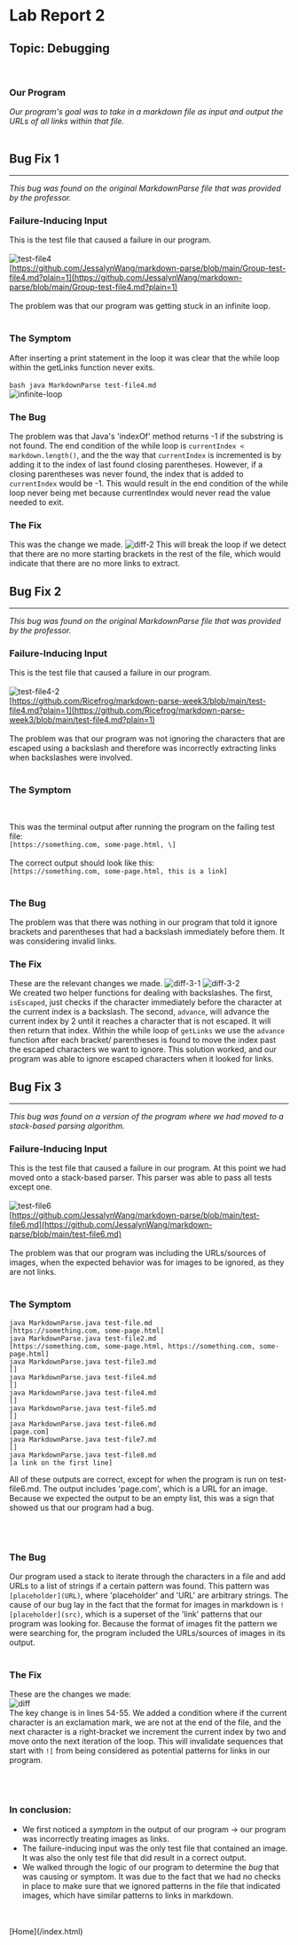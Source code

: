 # Lab Report 2

## Topic: Debugging

<br>

### Our Program
*Our program's goal was to take in a markdown file as input and output the URLs of all links within that file.*
<br>
<br>

## **Bug Fix 1**
___
*This bug was found on the original MarkdownParse file that was provided by the professor.*

### Failure-Inducing Input
This is the test file that caused a failure in our program.
<br>
<br>
![test-file4](./screenshots/week4/test-file-4.png)
<br>
[https://github.com/JessalynWang/markdown-parse/blob/main/Group-test-file4.md?plain=1](https://github.com/JessalynWang/markdown-parse/blob/main/Group-test-file4.md?plain=1)
<br>
<br>
The problem was that our program was getting stuck in an infinite loop.
<br>
<br>

### The Symptom
After inserting a print statement in the loop it was clear that the while loop within the getLinks function never exits.
<br>
<br>
`bash java MarkdownParse test-file4.md`
<br>
![infinite-loop](./screenshots/week4/infinite-loop.png)
<br>

### The Bug
The problem was that Java's 'indexOf' method returns -1 if the substring is not found. The end condition of the while loop is `currentIndex < markdown.length()`, and the 
the way that `currentIndex` is incremented is by adding it to the index of last found 
closing parentheses. However, if a closing parentheses was never found, the index that
is added to `currentIndex` would be -1. This would result in the end condition of
the while loop never being met because currentIndex would never read the value needed
to exit.

### The Fix

This was the change we made.
![diff-2](./screenshots/week4/diff-2.png)
This will break the loop if we detect that there are no more starting brackets in the 
rest of the file, which would indicate that there are no more links to extract.

## **Bug Fix 2**
___
*This bug was found on the original MarkdownParse file that was provided by the professor.*

### Failure-Inducing Input
This is the test file that caused a failure in our program.
<br>
<br>
![test-file4-2](./screenshots/week4/test-file4-2.png)
<br>
[https://github.com/Ricefrog/markdown-parse-week3/blob/main/test-file4.md?plain=1](https://github.com/Ricefrog/markdown-parse-week3/blob/main/test-file4.md?plain=1)
<br>
<br>
The problem was that our program was not ignoring the characters that are escaped 
using a backslash and therefore was incorrectly extracting links when backslashes were involved.
<br>
<br>

### The Symptom
<br>

This was the terminal output after running the program on the failing test file:
<br>
`[https://something.com, some-page.html, \]`
<br>
<br>
The correct output should look like this:
<br>
`[https://something.com, some-page.html, this is a link]`
<br>
<br>

### The Bug
The problem was that there was nothing in our program that told it ignore brackets and
parentheses that had a backslash immediately before them. It was considering invalid links.

### The Fix

These are the relevant changes we made.
![diff-3-1](./screenshots/week4/diff-3-1.png)
![diff-3-2](./screenshots/week4/diff-3-2.png)
<br>
We created two helper functions for dealing with backslashes. The first, `isEscaped`, 
just checks if the character immediately before the character at the current index is
a backslash. The second, `advance`, will advance the current index by 2 until it
reaches a character that is not escaped. It will then return that index. Within 
the while loop of `getLinks` we use the `advance` function after each bracket/
parentheses is found to move the index past the escaped characters we want to ignore. 
This solution worked, and our program was able to ignore escaped characters when it 
looked for links.


## **Bug Fix 3**
___
*This bug was found on a version of the program where we had moved to a stack-based parsing algorithm.*
<br>

### Failure-Inducing Input
This is the test file that caused a failure in our program. At this point we had moved onto a stack-based parser. This parser was able to pass all tests except one.
<br>
<br>
![test-file6](./screenshots/week4/test-file6.png)
<br>
[https://github.com/JessalynWang/markdown-parse/blob/main/test-file6.md](https://github.com/JessalynWang/markdown-parse/blob/main/test-file6.md)
<br>
<br>
The problem was that our program was including the URLs/sources of images, when the expected behavior was for images to be ignored, as they are not links. 
<br>
<br>

### The Symptom
```
java MarkdownParse.java test-file.md
[https://something.com, some-page.html]
java MarkdownParse.java test-file2.md
[https://something.com, some-page.html, https://something.com, some-page.html]
java MarkdownParse.java test-file3.md
[]
java MarkdownParse.java test-file4.md
[]
java MarkdownParse.java test-file4.md
[]
java MarkdownParse.java test-file5.md
[]
java MarkdownParse.java test-file6.md
[page.com]
java MarkdownParse.java test-file7.md
[]
java MarkdownParse.java test-file8.md
[a link on the first line]
```
All of these outputs are correct, except for when the program is run on test-file6.md. The output includes 'page.com', which is a URL for an image. Because we expected the output to be an empty list, this was a sign that showed us that our program had a bug.

<br>
<br>

### The Bug
Our program used a stack to iterate through the characters in a file and add URLs to a list of strings if a certain pattern was found.
This pattern was `[placeholder](URL)`, where 'placeholder' and 'URL' are arbitrary strings. 
The cause of our bug lay in the fact that the format for images in markdown is 
`![placeholder](src)`, which is a superset of the 'link' patterns that our program was looking for. 
Because the format of images fit the pattern we were searching for, the program included the URLs/sources of images in its output.
<br>
<br>

### The Fix
These are the changes we made:
<br>
![diff](./screenshots/week4/diff.png)
<br>
The key change is in lines 54-55. We added a condition where if the current character 
is an exclamation mark, we are not at the end of the file, and the next character is 
a right-bracket we increment the current index by two and move onto the next iteration
of the loop. This will invalidate sequences that start with `![` from being considered
as potential patterns for links in our program.

<br>
<br>

### In conclusion:
- We first noticed a *symptom* in the output of our program -> our program was incorrectly treating images as links. 
- The failure-inducing input was the only test file that contained an image. It was also the only test file that did result in a correct output.
- We walked through the logic of our program to determine the *bug* that was causing or symptom. It was due to the fact that we had no checks in place to make sure that we ignored patterns in the file that indicated images, which have similar patterns to links in markdown.

<br>
<br>
[Home](/index.html)
